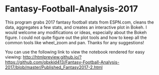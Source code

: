 # Fantasy-Football-Analysis-2017

This program grabs 2017 fantasy football stats from ESPN.com, cleans the data, aggregates a few stats, and creates 
an interactive plot in Bokeh.  I would welcome any modifications or ideas, especially about the Bokeh figure.  I could not
quite figure out the plot tools and how to keep all the common tools like wheel_zoom and pan.  Thanks for any suggestions!

You can use the following link to view the notebook rendered for easy viewing:
http://htmlpreview.github.io/?https://github.com/obxkid413/Fantasy-Football-Analysis-2017/blob/master/Published_Fantasy2017-2.html

